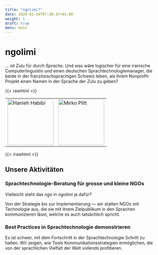 ```yaml
---
title: "ngolimi?"
date: 2020-03-24T07:38:37+01:00
weight: 1
draft: true
menu: main
---
```


# ngolimi
... ist Zulu für *durch Sprache*. Und was wäre logischer für eine iranische Computerlinguistin und einen deutschen Sprachtechnologiemanager, die beide in der französischsprachigen Schweiz leben, als ihrem Nonprofit-Projekt einen Namen in der Sprache der Zulu zu geben?

{{< rawhtml >}}
<table>
<tr><td>
<img src="https://ngolimi.org/Hanieh_Habibi.jpg" alt="Hanieh Habibi" style="width:150px"/>
</td><td>
<img src="https://ngolimi.org/Mirko_Plitt.jpg" alt="Mirko Plitt" style="width:150px"/>
</td>
</tr>
</table>
{{< /rawhtml >}}

## Unsere Aktivitäten
### Sprachtechnologie-Beratung für grosse und kleine NGOs
Vielleicht steht das _ngo_ in _ngolimi_ ja dafür?

Von der Strategie bis zur Implementierung — wir statten NGOs mit Technologie aus, die sie mit ihrem Zielpublikum in den Sprachen kommunizieren lässt, welche es auch tatsächlich spricht.
### Best Practices in Sprachtechnologie demonstrieren
Es ist schwer, mit dem Fortschritt in der Sprachtechnologie Schritt zu halten. Wir zeigen, wie Tools Kommunikationsstrategien ermöglichen, die von der sprachlichen Vielfalt der Welt vollends profitieren.

